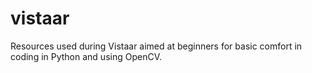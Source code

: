 # vistaar
Resources used during Vistaar aimed at beginners for basic comfort in coding in Python and using OpenCV. 

